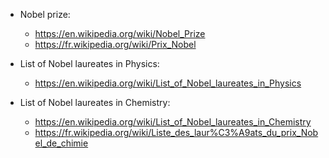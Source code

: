 
* Nobel prize:
    * https://en.wikipedia.org/wiki/Nobel_Prize
    * https://fr.wikipedia.org/wiki/Prix_Nobel
 
* List of Nobel laureates in Physics:
    * https://en.wikipedia.org/wiki/List_of_Nobel_laureates_in_Physics

* List of Nobel laureates in Chemistry:
    * https://en.wikipedia.org/wiki/List_of_Nobel_laureates_in_Chemistry
    * https://fr.wikipedia.org/wiki/Liste_des_laur%C3%A9ats_du_prix_Nobel_de_chimie
